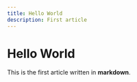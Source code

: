 ```yaml
---
title: Hello World
description: First article
---
```


# Hello World

This is the first article written in **markdown**.
